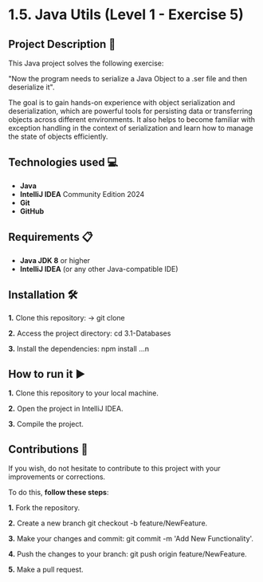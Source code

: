 
# 1.5. Java Utils (Level 1 - Exercise 5)

## Project Description 📄

This Java project solves the following exercise:

"Now the program needs to serialize a Java Object to a .ser file and then deserialize it".

The goal is to gain hands-on experience with object serialization and deserialization, which are powerful tools for persisting data or transferring objects across different environments. It also helps to become familiar with exception handling in the context of serialization and learn how to manage the state of objects efficiently.


## Technologies used 💻

- **Java**
- **IntelliJ IDEA** Community Edition 2024
- **Git**
- **GitHub**


## Requirements 📋

- **Java JDK 8** or higher
- **IntelliJ IDEA** (or any other Java-compatible IDE)


## Installation 🛠️

**1.** Clone this repository: -> git clone

**2.** Access the project directory: cd 3.1-Databases

**3.** Install the dependencies: npm install …n 


##  How to run it ▶️

**1.** Clone this repository to your local machine.

**2.** Open the project in IntelliJ IDEA.

**3.** Compile the project.


## Contributions 🤝

If you wish, do not hesitate to contribute to this project with your improvements or corrections.

To do this, **follow these steps**:

**1.** Fork the repository.

**2.** Create a new branch git checkout -b feature/NewFeature.

**3.** Make your changes and commit: git commit -m 'Add New Functionality'.

**4.** Push the changes to your branch: git push origin feature/NewFeature.

**5.** Make a pull request.
